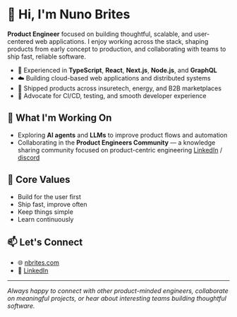 # 👋 Hi, I'm Nuno Brites

**Product Engineer** focused on building thoughtful, scalable, and user-centered web applications. I enjoy working across the stack, shaping products from early concept to production, and collaborating with teams to ship fast, reliable software.

- 🔧 Experienced in **TypeScript**, **React**, **Next.js**, **Node.js**, and **GraphQL**
- ☁️ Building cloud-based web applications and distributed systems
- 🚀 Shipped products across insuretech, energy, and B2B marketplaces
- 🧪 Advocate for CI/CD, testing, and smooth developer experience

## 🌱 What I'm Working On

- Exploring **AI agents** and **LLMs** to improve product flows and automation
- Collaborating in the **Product Engineers Community** — a knowledge sharing community focused on product-centric engineering  [LinkedIn](https://www.linkedin.com/company/product-engineers-community) / [discord](https://discord.gg/t7FtyaeP)


## 🧠 Core Values

- Build for the user first
- Ship fast, improve often
- Keep things simple
- Learn continuously

## 📫 Let's Connect

- 🌐 [nbrites.com](https://www.nbrites.com)
- 💼 [LinkedIn](https://www.linkedin.com/in/nbrites)

---

_Always happy to connect with other product-minded engineers, collaborate on meaningful projects, or hear about interesting teams building thoughtful software._

